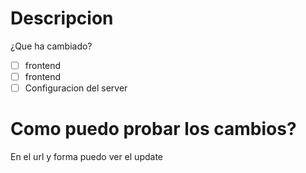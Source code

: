 # Descripcion
¿Que ha cambiado?

- [ ] frontend
- [ ] frontend
- [ ] Configuracion del server

# Como puedo probar los cambios?
En el url y forma puedo ver el update
